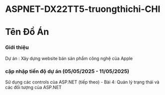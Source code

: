 # ASPNET-DX22TT5-truongthichi-CHI
#  Tên Đồ Án  
### Giới thiệu  
Dự án : Xây dựng website bán sản phẩm công nghệ của Apple
### cập nhập tiến độ dự án (05/05/2025 - 11/05/2025)
Sử dụng các controls của ASP.NET (tiếp theo) - Bài 4: Quản lý trạng thái và các đối tượng của ASP.NET
